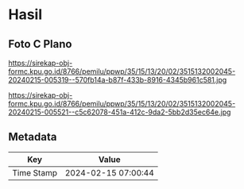 # Hasil

## Foto C Plano

https://sirekap-obj-formc.kpu.go.id/8766/pemilu/ppwp/35/15/13/20/02/3515132002045-20240215-005319--570fb14a-b87f-433b-8916-4345b961c581.jpg

https://sirekap-obj-formc.kpu.go.id/8766/pemilu/ppwp/35/15/13/20/02/3515132002045-20240215-005521--c5c62078-451a-412c-9da2-5bb2d35ec64e.jpg


## Metadata

| Key        | Value               |
| ---------- | ------------------- |
| Time Stamp | 2024-02-15 07:00:44 |



